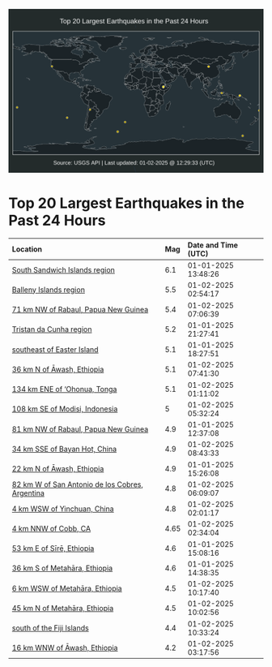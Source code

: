 ![Map](./map.png)

# Top 20 Largest Earthquakes in the Past 24 Hours

| Location | Mag | Date and Time (UTC) |
|:---|:---|:---|
| [South Sandwich Islands region](https://earthquake.usgs.gov/earthquakes/eventpage/us6000pgv4) | 6.1 | 01-01-2025 13:48:26 |
| [Balleny Islands region](https://earthquake.usgs.gov/earthquakes/eventpage/us6000pgzq) | 5.5 | 01-02-2025 02:54:17 |
| [71 km NW of Rabaul, Papua New Guinea](https://earthquake.usgs.gov/earthquakes/eventpage/us6000ph16) | 5.4 | 01-02-2025 07:06:39 |
| [Tristan da Cunha region](https://earthquake.usgs.gov/earthquakes/eventpage/us6000pgy5) | 5.2 | 01-01-2025 21:27:41 |
| [southeast of Easter Island](https://earthquake.usgs.gov/earthquakes/eventpage/us6000pgx1) | 5.1 | 01-01-2025 18:27:51 |
| [36 km N of Āwash, Ethiopia](https://earthquake.usgs.gov/earthquakes/eventpage/us6000ph1c) | 5.1 | 01-02-2025 07:41:30 |
| [134 km ENE of ‘Ohonua, Tonga](https://earthquake.usgs.gov/earthquakes/eventpage/us6000pgz5) | 5.1 | 01-02-2025 01:11:02 |
| [108 km SE of Modisi, Indonesia](https://earthquake.usgs.gov/earthquakes/eventpage/us6000ph0e) | 5 | 01-02-2025 05:32:24 |
| [81 km NW of Rabaul, Papua New Guinea](https://earthquake.usgs.gov/earthquakes/eventpage/us6000pgus) | 4.9 | 01-01-2025 12:37:08 |
| [34 km SSE of Bayan Hot, China](https://earthquake.usgs.gov/earthquakes/eventpage/us6000ph1g) | 4.9 | 01-02-2025 08:43:33 |
| [22 km N of Āwash, Ethiopia](https://earthquake.usgs.gov/earthquakes/eventpage/us6000pgw3) | 4.9 | 01-01-2025 15:26:08 |
| [82 km W of San Antonio de los Cobres, Argentina](https://earthquake.usgs.gov/earthquakes/eventpage/us6000ph0l) | 4.8 | 01-02-2025 06:09:07 |
| [4 km WSW of Yinchuan, China](https://earthquake.usgs.gov/earthquakes/eventpage/us6000pgzd) | 4.8 | 01-02-2025 02:01:17 |
| [4 km NNW of Cobb, CA](https://earthquake.usgs.gov/earthquakes/eventpage/nc75111126) | 4.65 | 01-02-2025 02:34:04 |
| [53 km E of Sīrē, Ethiopia](https://earthquake.usgs.gov/earthquakes/eventpage/us6000pgw0) | 4.6 | 01-01-2025 15:08:16 |
| [36 km S of Metahāra, Ethiopia](https://earthquake.usgs.gov/earthquakes/eventpage/us6000pgvu) | 4.6 | 01-01-2025 14:38:35 |
| [6 km WSW of Metahāra, Ethiopia](https://earthquake.usgs.gov/earthquakes/eventpage/us6000ph2v) | 4.5 | 01-02-2025 10:17:40 |
| [45 km N of Metahāra, Ethiopia](https://earthquake.usgs.gov/earthquakes/eventpage/us6000ph2s) | 4.5 | 01-02-2025 10:02:56 |
| [south of the Fiji Islands](https://earthquake.usgs.gov/earthquakes/eventpage/us6000ph30) | 4.4 | 01-02-2025 10:33:24 |
| [16 km WNW of Āwash, Ethiopia](https://earthquake.usgs.gov/earthquakes/eventpage/us6000pgzy) | 4.2 | 01-02-2025 03:17:56 |
